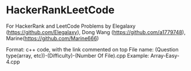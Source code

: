 # HackerRankLeetCode
For HackerRank and LeetCode Problems
by Elegalaxy (https://github.com/Elegalaxy), Dong Wang (https://github.com/a1779748), Marine(https://github.com/Marine666)

Format: c++ code, with the link commented on top
File name: (Question type(array, etc))-(Difficulty)-(Number Of File).cpp
Example: Array-Easy-4.cpp
